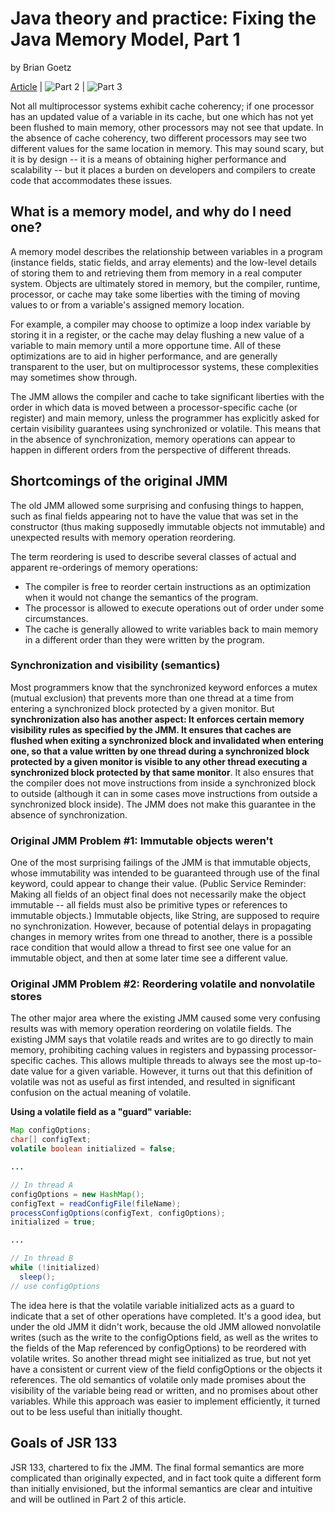 # Java theory and practice: Fixing the Java Memory Model, Part 1

by Brian Goetz

[Article](https://www.ibm.com/developerworks/java/library/j-jtp02244/index.html) | ![Part 2]() | ![Part 3]()

Not all multiprocessor systems exhibit cache coherency; if one processor has an updated value of a variable in its cache, but one which has not yet been flushed to main memory, other processors may not see that update. In the absence of cache coherency, two different processors may see two different values for the same location in memory. This may sound scary, but it is by design -- it is a means of obtaining higher performance and scalability -- but it places a burden on developers and compilers to create code that accommodates these issues.

## What is a memory model, and why do I need one?

A memory model describes the relationship between variables in a program (instance fields, static fields, and array elements) and the low-level details of storing them to and retrieving them from memory in a real computer system. Objects are ultimately stored in memory, but the compiler, runtime, processor, or cache may take some liberties with the timing of moving values to or from a variable's assigned memory location.

For example, a compiler may choose to optimize a loop index variable by storing it in a register, or the cache may delay flushing a new value of a variable to main memory until a more opportune time. All of these optimizations are to aid in higher performance, and are generally transparent to the user, but on multiprocessor systems, these complexities may sometimes show through.

The JMM allows the compiler and cache to take significant liberties with the order in which data is moved between a processor-specific cache (or register) and main memory, unless the programmer has explicitly asked for certain visibility guarantees using synchronized or volatile. This means that in the absence of synchronization, memory operations can appear to happen in different orders from the perspective of different threads.

## Shortcomings of the original JMM

The old JMM allowed some surprising and confusing things to happen, such as final fields appearing not to have the value that was set in the constructor (thus making supposedly immutable objects not immutable) and unexpected results with memory operation reordering.

The term reordering is used to describe several classes of actual and apparent re-orderings of memory operations:

- The compiler is free to reorder certain instructions as an optimization when it would not change the semantics of the program.
- The processor is allowed to execute operations out of order under some circumstances.
- The cache is generally allowed to write variables back to main memory in a different order than they were written by the program.

### Synchronization and visibility (semantics)

Most programmers know that the synchronized keyword enforces a mutex (mutual exclusion) that prevents more than one thread at a time from entering a synchronized block protected by a given monitor. But **synchronization also has another aspect: It enforces certain memory visibility rules as specified by the JMM. It ensures that caches are flushed when exiting a synchronized block and invalidated when entering one, so that a value written by one thread during a synchronized block protected by a given monitor is visible to any other thread executing a synchronized block protected by that same monitor**. It also ensures that the compiler does not move instructions from inside a synchronized block to outside (although it can in some cases move instructions from outside a synchronized block inside). The JMM does not make this guarantee in the absence of synchronization.

### Original JMM Problem #1: Immutable objects weren't

One of the most surprising failings of the JMM is that immutable objects, whose immutability was intended to be guaranteed through use of the final keyword, could appear to change their value. (Public Service Reminder: Making all fields of an object final does not necessarily make the object immutable -- all fields must also be primitive types or references to immutable objects.) Immutable objects, like String, are supposed to require no synchronization. However, because of potential delays in propagating changes in memory writes from one thread to another, there is a possible race condition that would allow a thread to first see one value for an immutable object, and then at some later time see a different value.

### Original JMM Problem #2: Reordering volatile and nonvolatile stores

The other major area where the existing JMM caused some very confusing results was with memory operation reordering on volatile fields. The existing JMM says that volatile reads and writes are to go directly to main memory, prohibiting caching values in registers and bypassing processor-specific caches. This allows multiple threads to always see the most up-to-date value for a given variable. However, it turns out that this definition of volatile was not as useful as first intended, and resulted in significant confusion on the actual meaning of volatile.

**Using a volatile field as a "guard" variable:**

```java
Map configOptions;
char[] configText;
volatile boolean initialized = false;

...

// In thread A
configOptions = new HashMap();
configText = readConfigFile(fileName);
processConfigOptions(configText, configOptions);
initialized = true;

...

// In thread B
while (!initialized)
  sleep();
// use configOptions
```

The idea here is that the volatile variable initialized acts as a guard to indicate that a set of other operations have completed. It's a good idea, but under the old JMM it didn't work, because the old JMM allowed nonvolatile writes (such as the write to the configOptions field, as well as the writes to the fields of the Map referenced by configOptions) to be reordered with volatile writes. So another thread might see initialized as true, but not yet have a consistent or current view of the field configOptions or the objects it references. The old semantics of volatile only made promises about the visibility of the variable being read or written, and no promises about other variables. While this approach was easier to implement efficiently, it turned out to be less useful than initially thought.

## Goals of JSR 133

JSR 133, chartered to fix the JMM. The final formal semantics are more complicated than originally expected, and in fact took quite a different form than initially envisioned, but the informal semantics are clear and intuitive and will be outlined in Part 2 of this article.
